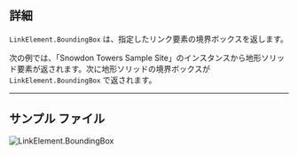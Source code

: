 ## 詳細
`LinkElement.BoundingBox` は、指定したリンク要素の境界ボックスを返します。

次の例では、「Snowdon Towers Sample Site」のインスタンスから地形ソリッド要素が返されます。次に地形ソリッドの境界ボックスが `LinkElement.BoundingBox` で返されます。

___
## サンプル ファイル

![LinkElement.BoundingBox](./Revit.Elements.LinkElement.BoundingBox_img.jpg)
